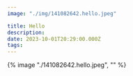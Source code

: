 ```yaml
---
image: "./img/141082642.hello.jpeg"

title: Hello
description: 
date: 2023-10-01T20:29:00.000Z
tags: 
---
```

{% image "./141082642.hello.jpeg", "" %}